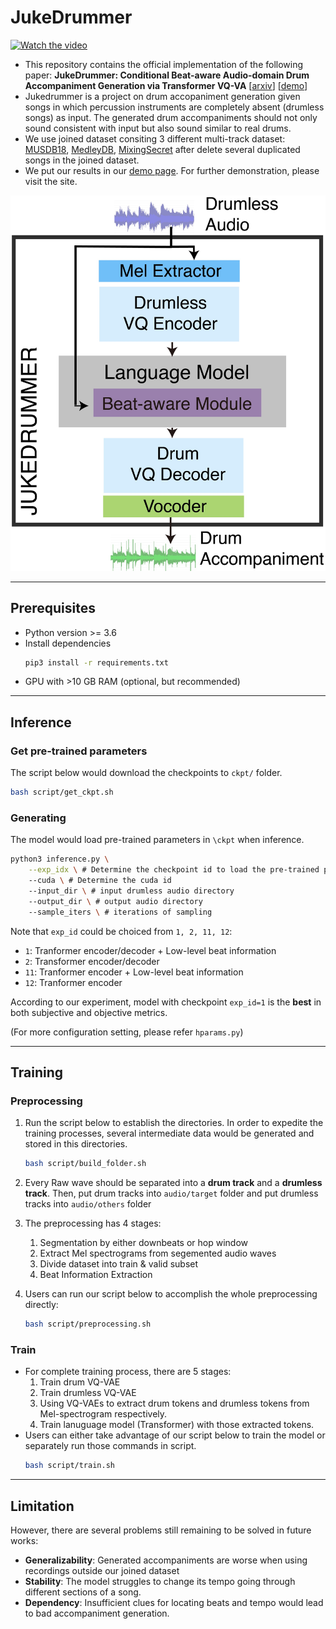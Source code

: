 # JukeDrummer

[![Watch the video](https://img.youtube.com/vi/kfsN_46Rwq0/maxresdefault.jpg)](https://www.youtube.com/watch?v=kfsN_46Rwq0)

- This repository contains the official implementation of the following paper: **JukeDrummer: Conditional Beat-aware Audio-domain Drum Accompaniment Generation via Transformer VQ-VA** [[arxiv](https://arxiv.org/abs/2210.06007)] [[demo](https://legoodmanner.github.io/jukedrummer-demo/)]
- Jukedrummer is a project on drum accopaniment generation given songs in which percussion instruments are completely absent (drumless songs) as input. The generated drum accompaniments should not only sound consistent with input but also sound similar to real drums.
- We use joined dataset consiting 3 different multi-track dataset: [MUSDB18](https://sigsep.github.io/datasets/musdb.html), [MedleyDB](https://medleydb.weebly.com
), [MixingSecret](https://musicinformatics.gatech.edu/conferences/mixing-secrets-a-multi-track-dataset-for-instrument-recognition/) after delete several duplicated songs in the joined dataset.
- We put our results in our [demo page](https://legoodmanner.github.io/jukedrummer-demo/). For further demonstration, please visit the site.

<img src="src/img/flowchart.jpg" width="600">

---

## Prerequisites
- Python version >= 3.6
- Install dependencies
    ```bash 
    pip3 install -r requirements.txt
    ```
- GPU with >10 GB RAM (optional, but recommended)


---

## Inference
### Get pre-trained parameters
The script below would download the checkpoints to `ckpt/` folder.
```bash
bash script/get_ckpt.sh
```
### Generating
The model would load pre-trained parameters in `\ckpt` when inference.
```bash
python3 inference.py \
    --exp_idx \ # Determine the checkpoint id to load the pre-trained parameters
    --cuda \ # Determine the cuda id
    --input_dir \ # input drumless audio directory
    --output_dir \ # output audio directory
    --sample_iters \ # iterations of sampling
```
Note that `exp_id` could be choiced from `1, 2, 11, 12`:
- `1`: Tranformer encoder/decoder + Low-level beat information 
- `2`: Transformer encoder/decoder 
- `11`: Tranformer encoder + Low-level beat information
- `12`: Tranformer encoder

According to our experiment, model with checkpoint `exp_id=1` is the **best** in both subjective and objective metrics. 

(For more configuration setting, please refer `hparams.py`)


---

## Training
### Preprocessing
1. Run the script below to establish the directories. In order to expedite the training processes, several intermediate data would be generated and stored in this directories.
    ```bash 
    bash script/build_folder.sh
    ```
2. Every Raw wave should be separated into a **drum track** and a **drumless track**. Then, put drum tracks into `audio/target` folder and put drumless tracks into `audio/others` folder
3. The preprocessing has 4 stages:
    1. Segmentation by either downbeats or hop window
    2. Extract Mel spectrograms from segemented audio waves
    3. Divide dataset into train & valid subset
    4. Beat Information Extraction


4. Users can run our script below to accomplish the whole preprocessing directly:
    ```bash 
    bash script/preprocessing.sh
    ```

### Train

- For complete training process, there are 5 stages:
    1. Train drum VQ-VAE
    2. Train drumless VQ-VAE
    3. Using VQ-VAEs to extract drum tokens and drumless tokens from Mel-spectrogram respectively.
    4. Train lanuguage model (Transformer) with those extracted tokens.
- Users can either take advantage of our script below to train the model or separately run those commands in script.
    ```bash
    bash script/train.sh
    ```
---

## Limitation
However, there are several problems still remaining to be solved in future works:  
- **Generalizability**: Generated accompaniments are worse when using recordings outside our joined dataset
- **Stability**: The model struggles to change its tempo going through different sections of a song.
- **Dependency**: Insufficient clues for locating beats and tempo would lead to bad accompaniment generation.
